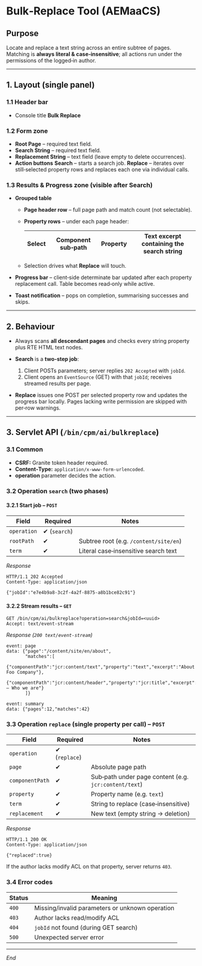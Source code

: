 # Bulk‑Replace Tool (AEMaaCS)

## Purpose

Locate and replace a text string across an entire subtree of pages. Matching is **always literal & case‑insensitive**; all actions run under the permissions of the logged‑in author.

---

## 1. Layout (single panel)

### 1.1 Header bar

* Console title **Bulk Replace**

### 1.2 Form zone

* **Root Page** – required text field.
* **Search String** – required text field.
* **Replacement String** – text field (leave empty to delete occurrences).
* **Action buttons**
  **Search** – starts a search job.
  **Replace** – iterates over still‑selected property rows and replaces each one via individual calls.

### 1.3 Results & Progress zone (visible after Search)

* **Grouped table**

  * **Page header row** – full page path and match count (not selectable).
  * **Property rows** – under each page header:

    | Select | Component sub‑path | Property | Text excerpt containing the search string |
    | ------ | ------------------ | -------- | ----------------------------------------- |
  * Selection drives what **Replace** will touch.
* **Progress bar** – client‑side determinate bar updated after each property replacement call. Table becomes read‑only while active.
* **Toast notification** – pops on completion, summarising successes and skips.

---

## 2. Behaviour

* Always scans **all descendant pages** and checks every string property plus RTE HTML text nodes.
* **Search** is a **two‑step job**:

  1. Client POSTs parameters; server replies `202 Accepted` with `jobId`.
  2. Client opens an `EventSource` (GET) with that `jobId`; receives streamed results per page.
* **Replace** issues one POST per selected property row and updates the progress bar locally. Pages lacking write permission are skipped with per‑row warnings.

---

## 3. Servlet API (`/bin/cpm/ai/bulkreplace`)

### 3.1 Common

* **CSRF:** Granite token header required.
* **Content‑Type:** `application/x-www-form-urlencoded`.
* **operation** parameter decides the action.

### 3.2 Operation `search` (two phases)

#### 3.2.1 Start job – `POST`

| Field       | Required      | Notes                                  |
| ----------- | ------------- | -------------------------------------- |
| `operation` | ✔︎ (`search`) |                                        |
| `rootPath`  | ✔︎            | Subtree root (e.g. `/content/site/en`) |
| `term`      | ✔︎            | Literal case‑insensitive search text   |

*Response*

```
HTTP/1.1 202 Accepted
Content-Type: application/json

{"jobId":"e7e4b9a8-3c2f-4a2f-8875-a8b1bce82c91"}
```

#### 3.2.2 Stream results – `GET`

```
GET /bin/cpm/ai/bulkreplace?operation=search&jobId=<uuid>
Accept: text/event-stream
```

*Response (`200 text/event-stream`)*

```
event: page
data: {"page":"/content/site/en/about",
       "matches":[
         {"componentPath":"jcr:content/text","property":"text","excerpt":"About Foo Company"},
         {"componentPath":"jcr:content/header","property":"jcr:title","excerpt":"Foo – Who we are"}
       ]}

event: summary
data: {"pages":12,"matches":42}
```

### 3.3 Operation `replace` (single property per call) – `POST`

| Field           | Required       | Notes                                                 |
| --------------- | -------------- | ----------------------------------------------------- |
| `operation`     | ✔︎ (`replace`) |                                                       |
| `page`          | ✔︎             | Absolute page path                                    |
| `componentPath` | ✔︎             | Sub‑path under page content (e.g. `jcr:content/text`) |
| `property`      | ✔︎             | Property name (e.g. `text`)                           |
| `term`          | ✔︎             | String to replace (case‑insensitive)                  |
| `replacement`   | ✔︎             | New text (empty string → deletion)                    |

*Response*

```
HTTP/1.1 200 OK
Content-Type: application/json

{"replaced":true}
```

If the author lacks modify ACL on that property, server returns `403`.

### 3.4 Error codes

| Status | Meaning                                         |
| ------ | ----------------------------------------------- |
| `400`  | Missing/invalid parameters or unknown operation |
| `403`  | Author lacks read/modify ACL                    |
| `404`  | `jobId` not found (during GET search)           |
| `500`  | Unexpected server error                         |

---

*End*
